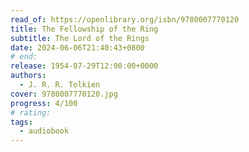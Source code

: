 ```yaml
---
read_of: https://openlibrary.org/isbn/9780007770120
title: The Fellowship of the Ring
subtitle: The Lord of the Rings
date: 2024-06-06T21:40:43+0800
# end:
release: 1954-07-29T12:00:00+0000
authors:
  - J. R. R. Tolkien
cover: 9780007770120.jpg
progress: 4/100
# rating:
tags:
  - audiobook
---
```

